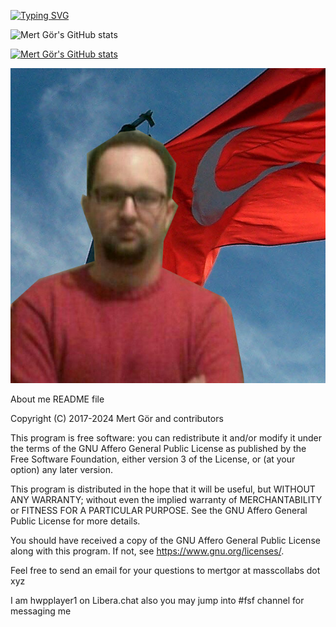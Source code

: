 [![Typing SVG](https://readme-typing-svg.demolab.com?pause=1000&color=DFDA2C&background=34105D&random=false&width=1000&lines=%F0%9F%98%8E+I+am+a+systems+programmer+who+loves+internet+and+cloud+computing...;I+am+a+happy+hacker+%E2%98%AD;I+want+to+lead+to+The+Free+Software+Movement+%F0%9F%87%B9%F0%9F%87%B7%E2%98%AD;I+am+about+to+become+a+world+citizen+who+loves+many+human+languages+!+%F0%9F%87%B9%F0%9F%87%B7%E2%98%AD;GPG+Key+ID%3A+0x03E547D043AB6C8F;email+%3A+mertgor+at+masscollabs+dot+xyz)](https://git.io/typing-svg)

![Mert Gör's GitHub stats](https://github-readme-stats.vercel.app/api?username=hwpplayer1&show=reviews,discussions_started,discussions_answered,prs_merged,prs_merged_percentage)

[![Mert Gör's GitHub stats](https://github-readme-stats.vercel.app/api/top-langs?username=hwpplayer1&theme=default&show_icons=true)](https://github.com/hwpplayer1)

![Mert Gör](trmertgor.png)

About me README file

Copyright (C) 2017-2024 Mert Gör and contributors

This program is free software: you can redistribute it and/or modify
it under the terms of the GNU Affero General Public License as published
by the Free Software Foundation, either version 3 of the License, or
(at your option) any later version.

This program is distributed in the hope that it will be useful,
but WITHOUT ANY WARRANTY; without even the implied warranty of
MERCHANTABILITY or FITNESS FOR A PARTICULAR PURPOSE.  See the
GNU Affero General Public License for more details.

You should have received a copy of the GNU Affero General Public License
along with this program.  If not, see <https://www.gnu.org/licenses/>.

Feel free to send an email for your questions to mertgor at masscollabs dot xyz

I am hwpplayer1 on Libera.chat also you may jump into #fsf channel for messaging me
